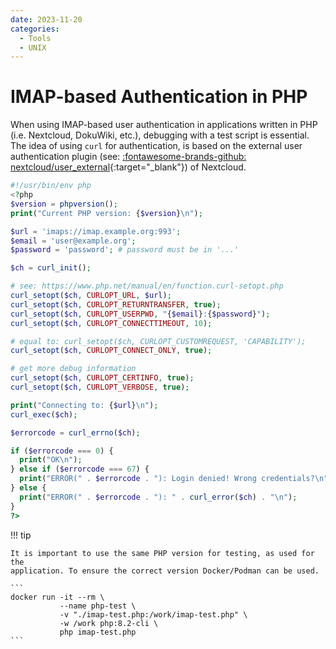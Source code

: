 ```yaml
---
date: 2023-11-20
categories:
  - Tools
  - UNIX
---
```


# IMAP-based Authentication in PHP

When using IMAP-based user authentication in applications written in PHP (i.e.
Nextcloud, DokuWiki, etc.), debugging with a test script is essential. The
idea of using `curl` for authentication, is based on the external user
authentication plugin (see: [:fontawesome-brands-github: nextcloud/user_external](
https://github.com/nextcloud/user_external){:target="_blank"}) of Nextcloud.

<!-- more -->

``` php title="imap-test.php"
#!/usr/bin/env php
<?php
$version = phpversion();
print("Current PHP version: {$version}\n");

$url = 'imaps://imap.example.org:993';
$email = 'user@example.org';
$password = 'password'; # password must be in '...'

$ch = curl_init();

# see: https://www.php.net/manual/en/function.curl-setopt.php
curl_setopt($ch, CURLOPT_URL, $url);
curl_setopt($ch, CURLOPT_RETURNTRANSFER, true);
curl_setopt($ch, CURLOPT_USERPWD, "{$email}:{$password}");
curl_setopt($ch, CURLOPT_CONNECTTIMEOUT, 10);

# equal to: curl_setopt($ch, CURLOPT_CUSTOMREQUEST, 'CAPABILITY');
curl_setopt($ch, CURLOPT_CONNECT_ONLY, true);

# get more debug information
curl_setopt($ch, CURLOPT_CERTINFO, true);
curl_setopt($ch, CURLOPT_VERBOSE, true);

print("Connecting to: {$url}\n");
curl_exec($ch);

$errorcode = curl_errno($ch);

if ($errorcode === 0) {
  print("OK\n");
} else if ($errorcode === 67) {
  print("ERROR(" . $errorcode . "): Login denied! Wrong credentials?\n");
} else {
  print("ERROR(" . $errorcode . "): " . curl_error($ch) . "\n");
}
?>
```

!!! tip

    It is important to use the same PHP version for testing, as used for the
    application. To ensure the correct version Docker/Podman can be used.

    ```
    docker run -it --rm \
               --name php-test \
               -v "./imap-test.php:/work/imap-test.php" \
               -w /work php:8.2-cli \
               php imap-test.php
    ```
